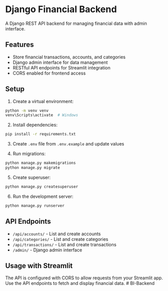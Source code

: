 # Django Financial Backend

A Django REST API backend for managing financial data with admin interface.

## Features

- Store financial transactions, accounts, and categories
- Django admin interface for data management
- RESTful API endpoints for Streamlit integration
- CORS enabled for frontend access

## Setup

1. Create a virtual environment:
```bash
python -m venv venv
venv\Scripts\activate  # Windows
```

2. Install dependencies:
```bash
pip install -r requirements.txt
```

3. Create `.env` file from `.env.example` and update values

4. Run migrations:
```bash
python manage.py makemigrations
python manage.py migrate
```

5. Create superuser:
```bash
python manage.py createsuperuser
```

6. Run the development server:
```bash
python manage.py runserver
```

## API Endpoints

- `/api/accounts/` - List and create accounts
- `/api/categories/` - List and create categories
- `/api/transactions/` - List and create transactions
- `/admin/` - Django admin interface

## Usage with Streamlit

The API is configured with CORS to allow requests from your Streamlit app. Use the API endpoints to fetch and display financial data.
#   B I - B a c k e n d  
 